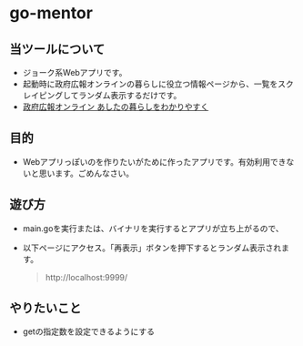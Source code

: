 # go-mentor

## 当ツールについて

- ジョーク系Webアプリです。
- 起動時に政府広報オンラインの暮らしに役立つ情報ページから、一覧をスクレイピングしてランダム表示するだけです。
- [政府広報オンライン あしたの暮らしをわかりやすく](https://www.gov-online.go.jp/index.html)

## 目的

- Webアプリっぽいのを作りたいがために作ったアプリです。有効利用できないと思います。ごめんなさい。

## 遊び方

- main.goを実行または、バイナリを実行するとアプリが立ち上がるので、
- 以下ページにアクセス。「再表示」ボタンを押下するとランダム表示されます。

  > http://localhost:9999/

## やりたいこと

- getの指定数を設定できるようにする
 